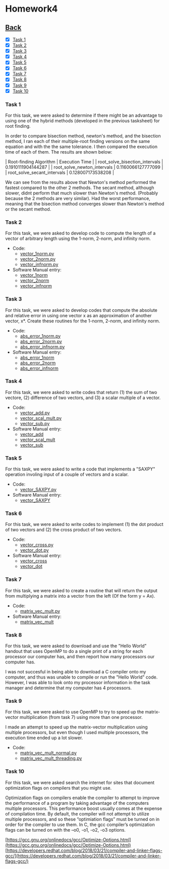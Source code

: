 # Homework4<br>

## [Back](../)

- [x] [Task 1](#task-1)
- [x] [Task 2](#task-2)
- [x] [Task 3](#task-3)
- [x] [Task 4](#task-4)
- [x] [Task 5](#task-5)
- [x] [Task 6](#task-6)
- [x] [Task 7](#task-7)
- [x] [Task 8](#task-8)
- [x] [Task 9](#task-9)
- [x] [Task 10](#task-10)

### Task 1
For this task, we were asked to determine if there might be an advantage to using one of the hybrid methods (developed in the previous tasksheet) for root finding.<br>

In order to compare bisection method, newton's method, and the bisection method, I ran each of their multiple-root finding versions on the same equation and with the the same tolerance. I then compared the execution time of each of them. The results are shown below:

|   Root-finding Algorithm           |    Execution Time    |
|   root_solve_bisection_intervals   |  0.1910111904144287  |
|   root_solve_newton_intervals      |  0.1160066127777099  |
|   root_solve_secant_intervals      |  0.128007173538208   |

We can see from the results above that Newton's method performed the fastest compared to the other 2 methods. The secant method, although slower, didnt perform that much slower than Newton's method. (Probably because the 2 methods are very similar). Had the worst performance, meaning that the bisection method converges slower than Newton's method or the secant method.

### Task 2
For this task, we were asked to develop code to compute the length of a vector of arbitrary length using the 1-norm, 2-norm, and infinity norm. 

- Code:
  - [vector_1norm.py](Task2/vector_1norm.py)
  - [vector_2norm.py](Task2/vector_2norm.py)
  - [vector_infnorm.py](Task2/vector_infnorm.py)
- Software Manual entry:
  - [vector_1norm](../software_manual/vector_1norm.md)
  - [vector_2norm](../software_manual/vector_2norm.md)
  - [vector_infnorm](../software_manual/vector_infnorm.md)

### Task 3
For this task, we were asked to develop codes that compute the absolute and relative error in using one vector x as an approximation of another vector, x*. Create these routines for the 1-norm, 2-norm, and infinity norm. 

- Code:
  - [abs_error_1norm.py](Task3/abs_error_1norm.py)
  - [abs_error_2norm.py](Task3/abs_error_2norm.py)
  - [abs_error_infnorm.py](Task3/abs_error_infnorm.py)
- Software Manual entry:
  - [abs_error_1norm](../software_manual/abs_error_1norm.md)
  - [abs_error_2norm](../software_manual/abs_error_2norm.md)
  - [abs_error_infnorm](../software_manual/abs_error_infnorm.md)

### Task 4
For this task, we were asked to write codes that return (1) the sum of two vectore, (2) difference of two vectors, and (3) a scalar multiple of a vector.

- Code:
  - [vector_add.py](Task4/vector_add.py)
  - [vector_scal_mult.py](Task4/vector_scal_mult.py)
  - [vector_sub.py](Task4/vector_sub.py)
- Software Manual entry:
  - [vector_add](../software_manual/vector_add.md)
  - [vector_scal_mult](../software_manual/vector_scal_mult.md)
  - [vector_sub](../software_manual/vector_sub.md)

### Task 5
For this task, we were asked to write a code that implements a "SAXPY" operation involing input of a couple of vectors and a scalar.

- Code:
  - [vector_SAXPY.py](Task5/vector_SAXPY.py)
- Software Manual entry:
  - [vector_SAXPY](../software_manual/vector_SAXPY.md)

### Task 6
For this task, we were asked to write codes to implement (1) the dot product of two vectors and (2) the cross product of two vectors.

- Code:
  - [vector_cross.py](Task6/vector_cross.py)
  - [vector_dot.py](Task6/vector_dot.py)
- Software Manual entry:
  - [vector_cross](../software_manual/vector_cross.md)
  - [vector_dot](../software_manual/vector_dot.md)

### Task 7
For this task, we were asked to create a routine that will return the output from multiplying a matrix into a vector from the left (Of the form y = Ax).

- Code:
  - [matrix_vec_mult.py](Task7/matrix_vec_mult.py)
- Software Manual entry:
  - [matrix_vec_mult](../software_manual/matrix_vec_mult.md)

### Task 8
For this task, we were asked to download and use the "Hello World" handout that uses OpenMP to do a single print of a string for each processor our computer has, and then report how many processors our computer has.<br>

I was not succesful in being able to download a C compiler onto my computer, and thus was unable to compile or run the "Hello World" code. However, I was able to look onto my processor information in the task manager and determine that my computer has 4 processors.

### Task 9

For this task, we were asked to use OpenMP to try to speed up the matrix-vector multiplication (from task 7) using more than one processor.

I made an attempt to speed up the matrix-vector multiplication using multiple processors, but even though I used multiple processors, the execution time ended up a lot slower.

- Code:
  - [matrix_vec_mult_normal.py](Task9/matrix_vec_mult_normal.py)
  - [matrix_vec_mult_threading.py](Task9/matrix_vec_mult_threading.py)

### Task 10
  
For this task, we were asked search the internet for sites that document optimization flags on compilers that you might use. <br>

Optimization flags on compilers enable the compiler to attempt to improve the performance of a program by taking advantage of the computers multiple processors. This performance boost usually comes at the expense of compilation time. By default, the compiler will not attempt to utilize multiple processors, and so these “optimiation flags” must be turned on in order for the compiler to use them. In C, the gcc compiler’s optimization flags can be turned on with the –o0, -o1, -o2, -o3 options.

[https://gcc.gnu.org/onlinedocs/gcc/Optimize-Options.html](https://gcc.gnu.org/onlinedocs/gcc/Optimize-Options.html)<br>
[https://developers.redhat.com/blog/2018/03/21/compiler-and-linker-flags-gcc/](https://developers.redhat.com/blog/2018/03/21/compiler-and-linker-flags-gcc/)<br>

